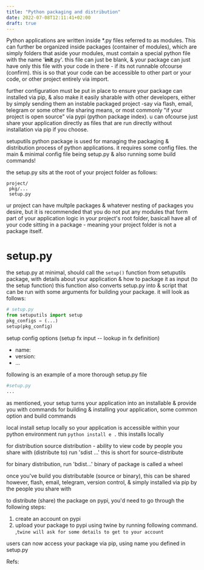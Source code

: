 ```yaml
---
title: "Python packaging and distribution"
date: 2022-07-08T12:11:41+02:00
draft: true
---
```


Python applications are written inside \*.py files referred to as modules. This can further be organized inside packages (container of modules), which are simply folders that aside your modules, must contain a special python file with the name '__init__.py'. this file can just be blank, & your package can just have only this file with your code in there - if its not runnable ofcourse (confirm).
this is so that your code can be accessible to other part or your code, or other project entirely via import.

further configuration must be put in place to ensure your package can installed via pip, & also make it easily sharable with other developers, either by simply sending them an instable packaged project  -say via flash, email, telegram or some other file sharing means, or most commonly "if your project is open source" via pypi (python package index). u can ofcourse just share your application directly as files that are run directly without installation via pip if you choose.

setuputils python package is used for managing the packaging & distribution process of python applications. it requires some config files. the main & minimal config file being setup.py & also running some build commands!

the setup.py sits at the root of your project folder as follows:

```
project/
 pkg/...
 setup.py
```

ur project can have multple packages & whatever nesting of packages you desire, but it is recommended that you do not put any modules that form part of your application logic in your project's root folder, basicall have all of your code sitting in a package - meaning your project folder is not a package itself.

# setup.py

the setup.py at minimal, should call the `setup()` function from setuputils package, with details about your application & how to package it as input (to the setup function)
this function also converts setup.py into & script that can be run with some arguments for building your package.
it will look as follows:

```python
# setup.py
from setuputils import setup
pkg_configs = (...)
setup(pkg_config)
```

setup config options (setup fx input -- lookup in fx definition)

- name:
- version:
- ...

following is an example of a more thorough setup.py file

```python
#setup.py
...
```

as mentioned, your setup turns your application into an installable & provide you with commands for building & installing your application, some common option and build commands

local install
setup locally so your application is accessible within your python environment
run `python install e .`  this installs locally

for distribution
source distribution - ability to view code by people you share with (distribute to)
run 'sdist ...' this is short for source-distribute

for binary distribution, run 'bdist...' binary of package is called a wheel

once you've build you distributable (source or binary), this can be shared however, flash, email, telegram, version control, & simply installed via pip by the people you share with

to distribute (share) the package on pypi, you'd need to go through the following steps:

1. create an account on pypi
2. upload your package to pypi using twine by running following command. ,`twine will ask for some details to get to your account`

users can now access your package via pip, using name you defined in setup.py

Refs:
